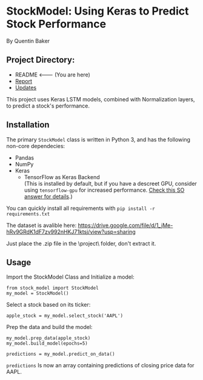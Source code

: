 # StockModel: Using Keras to Predict Stock Performance
By Quentin Baker

## Project Directory:
* README <--- (You are here)
* [Report](https://github.com/Qrbaker/cs344/blob/master/project/report.ipynb)
* [Updates](https://github.com/Qrbaker/cs344/blob/master/project/updates.ipynb)

This project uses Keras LSTM models, combined with Normalization layers, to predict a stock's performance.

## Installation
The primary `StockModel` class is written in Python 3, and has the following non-core dependecies:
* Pandas
* NumPy
* Keras
  * TensorFlow as Keras Backend  
  (This is installed by default, but if you have a descreet GPU, consider using
  `tensorflow-gpu` for increased performance. [Check this SO answer for details][so].)

[so]:https://stackoverflow.com/a/52496209/9952260  
You can quickly install all requirements with `pip install -r requirements.txt`

The dataset is avalible here:
https://drive.google.com/file/d/1_jMe-hRv9GRdK1dF7zv992nHKJ71ktsj/view?usp=sharing

Just place the .zip file in the \project\ folder, don't extract it.
## Usage
Import the StockModel Class and Initialize a model:

    from stock_model import StockModel
    my_model = StockModel()

Select a stock based on its ticker:

    apple_stock = my_model.select_stock('AAPL')
 
Prep the data and build the model:

    my_model.prep_data(apple_stock)
    my_model.build_model(epochs=5)
    
    predictions = my_model.predict_on_data()

`predictions` Is now an array containing predictions of closing price data for AAPL.

